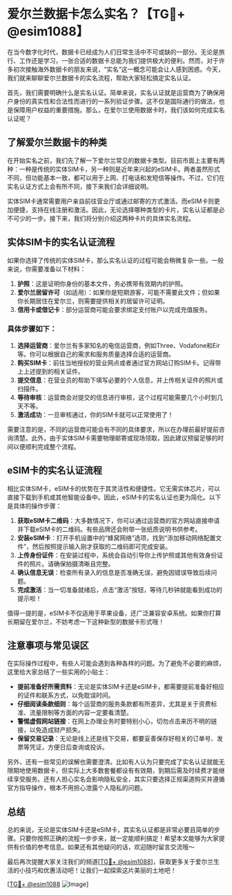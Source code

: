 # 爱尔兰数据卡怎么实名？【TG💪+ @esim1088】

在当今数字化时代，数据卡已经成为人们日常生活中不可或缺的一部分。无论是旅行、工作还是学习，一张合适的数据卡总能为我们提供极大的便利。然而，对于许多初次接触海外数据卡的朋友来说，“实名”这一概念可能会让人感到困惑。今天，我们就来聊聊爱尔兰数据卡的实名流程，帮助大家轻松搞定实名认证。

首先，我们需要明确什么是实名认证。简单来说，实名认证就是运营商为了确保用户身份的真实性和合法性而进行的一系列验证步骤。这不仅是国际通行的做法，也是保障用户权益的重要措施。那么，在爱尔兰使用数据卡时，我们该如何完成实名认证呢？

## 了解爱尔兰数据卡的种类

在开始实名之前，我们先了解一下爱尔兰常见的数据卡类型。目前市面上主要有两种：一种是传统的实体SIM卡，另一种则是近年来兴起的eSIM卡。两者虽然形式不同，但功能基本一致，都可以用于上网、打电话和发短信等操作。不过，它们在实名认证方式上会有所不同，接下来我们会详细说明。

实体SIM卡通常需要用户亲自前往营业厅或通过邮寄的方式激活。而eSIM卡则更加便捷，支持在线注册和激活。因此，无论选择哪种类型的卡片，实名认证都是必不可少的一步。接下来，我们将分别介绍这两种卡片的具体实名流程。

## 实体SIM卡的实名认证流程

如果你选择了传统的实体SIM卡，那么实名认证的过程可能会稍微复杂一些。一般来说，你需要准备以下材料：

1. **护照**：这是证明你身份的基本文件，务必携带有效期内的护照。
2. **爱尔兰居留许可**（如适用）：如果你是短期游客，可能不需要此文件；但如果你长期居住在爱尔兰，则需要提供相关的居留许可证明。
3. **信用卡或借记卡**：部分运营商可能会要求绑定支付账户以完成充值服务。

### 具体步骤如下：
1. **选择运营商**：爱尔兰有多家知名的电信运营商，例如Three、Vodafone和Eir等。你可以根据自己的需求和服务质量选择合适的运营商。
2. **购买SIM卡**：前往当地授权的营业网点或者通过官方网站订购SIM卡。记得带上上述提到的相关证件。
3. **提交信息**：在营业员的帮助下填写必要的个人信息，并上传相关证件的照片或扫描件。
4. **等待审核**：运营商会对提交的信息进行审核，这个过程可能需要几个小时到几天不等。
5. **激活成功**：一旦审核通过，你的SIM卡就可以正常使用了！

需要注意的是，不同的运营商可能会有不同的具体要求，所以在办理前最好提前咨询清楚。此外，由于实体SIM卡需要物理邮寄或现场领取，因此建议预留足够的时间以便顺利完成整个流程。

## eSIM卡的实名认证流程

相比实体SIM卡，eSIM卡的优势在于其灵活性和便捷性。它无需实体芯片，可以直接下载到手机或其他智能设备中。因此，eSIM卡的实名认证也更为简化。以下是具体的操作步骤：

1. **获取eSIM卡二维码**：大多数情况下，你可以通过运营商的官方网站直接申请并下载eSIM卡的二维码。有些品牌还会附带一张纸质说明书供参考。
2. **安装eSIM卡**：打开手机设置中的“蜂窝网络”选项，找到“添加移动网络配置文件”，然后按照提示输入刚才获取的二维码即可完成安装。
3. **上传身份证件**：在安装过程中，系统会自动引导你上传护照或其他有效身份证件的照片。请确保拍摄清晰且完整。
4. **确认信息无误**：检查所有录入的信息是否准确无误，避免因错误导致后续问题。
5. **完成激活**：当一切准备就绪后，点击“激活”按钮，等待几秒钟就能看到成功的提示啦！

值得一提的是，eSIM卡不仅适用于苹果设备，还广泛兼容安卓系统。如果你打算长期留在爱尔兰，不妨考虑一下这种新型的数据卡形式哦！

## 注意事项与常见误区

在实际操作过程中，有些人可能会遇到各种各样的问题。为了避免不必要的麻烦，这里给大家总结了一些实用的小贴士：

- **提前准备好所需资料**：无论是实体SIM卡还是eSIM卡，都需要提前准备好相应的证件和联系方式，以免耽误时间。
- **仔细阅读条款细则**：每个运营商的服务条款都有所差异，尤其是关于资费标准、流量限制等方面的内容一定要看清楚。
- **警惕虚假网站链接**：在网上办理业务时要特别小心，切勿点击来历不明的链接，以免造成财产损失。
- **保留交易记录**：无论是线上还是线下交易，都要妥善保存好相关的订单号、发票等凭证，方便日后查询或投诉。

另外，还有一些常见的误解也需要澄清。比如有人认为只要完成了实名认证就能无限期地使用数据卡，但实际上大多数套餐都设有有效期，到期后需及时续费才能继续享受服务。还有人担心实名会影响隐私安全，其实只要选择正规渠道购买并遵循官方指导操作，根本不用担心泄露个人隐私的问题。

## 总结

总的来说，无论是实体SIM卡还是eSIM卡，其实名认证都是非常必要且简单的步骤。只要你按照正确的流程一步步来，就一定能顺利搞定！希望本文能够为大家提供有价值的参考信息。如果还有其他疑问的话，欢迎随时留言交流哦～

最后再次提醒大家关注我们的频道[[TG💪+ @esim1088](https://t.me/s/esim1088)]，获取更多关于爱尔兰生活的小技巧和优惠活动吧！让我们一起探索这片美丽的土地吧！

[[TG💪+ @esim1088](https://t.me/s/esim1088) ![Image](https://i.postimg.cc/4NQfJmqS/Snipaste-2025-05-13-00-14-12.png)]